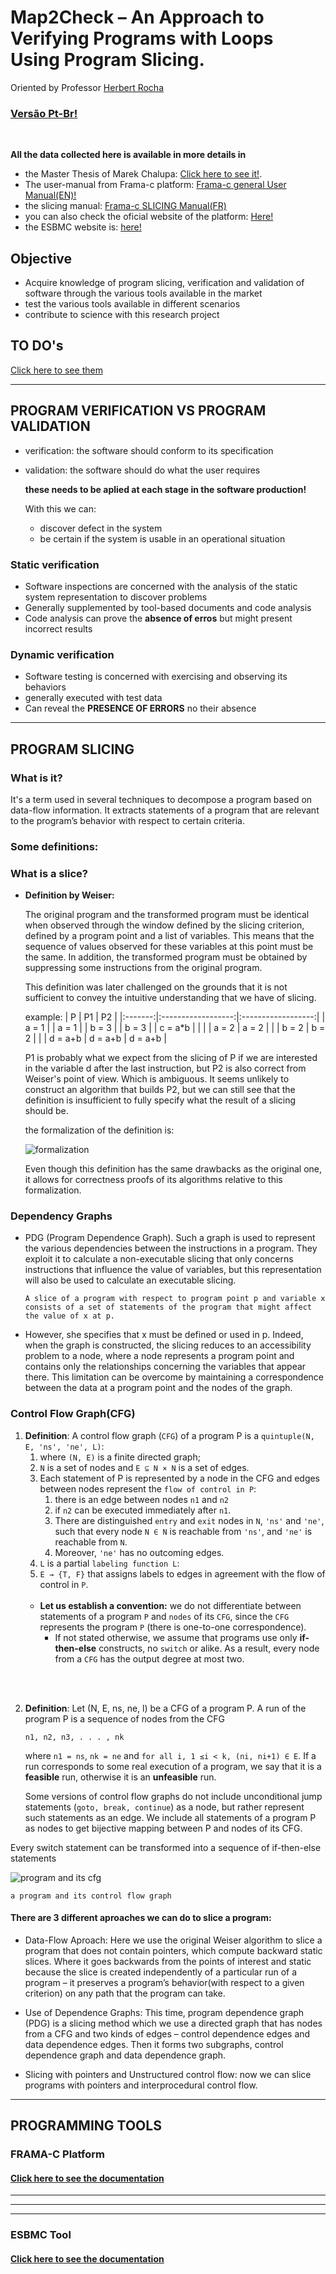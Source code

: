 # **Map2Check – An Approach to Verifying Programs with Loops Using Program Slicing.**

Oriented by Professor [Herbert Rocha](https://github.com/hbgit)

### [Versão Pt-Br!](./extras/translations/READMEptbr.md)

<br>

**All the data collected here is available in more details in**

-   the Master Thesis of Marek Chalupa: [Click here to see it!](./materials/thesis_PIBIC.pdf).
-   The user-manual from Frama-c platform: [Frama-c general User Manual(EN)!](./materials/frama-c-user-manual.pdf)
-   the slicing manual: [Frama-c SLICING Manual(FR)](./materials/frama-c-slicing-documentation-french.pdf)
-   you can also check the oficial website of the platform: [Here!](https://frama-c.com/index.html)
-   the ESBMC website is: [here!](http://esbmc.org/)

## **Objective**

-   Acquire knowledge of program slicing, verification and validation of software through the various tools available in the market
-   test the various tools available in different scenarios
-   contribute to science with this research project

## **TO DO's**

[Click here to see them](./TODO.md)

---

## **PROGRAM VERIFICATION VS PROGRAM VALIDATION**

-   verification: the software should conform to its specification
-   validation: the software should do what the user requires

    **these needs to be aplied at each stage in the software production!**

    With this we can:

    -   discover defect in the system
    -   be certain if the system is usable in an operational situation

### **Static verification**

-   Software inspections are concerned with the analysis of the static system representation to discover problems
-   Generally supplemented by tool-based documents and code analysis
-   Code analysis can prove the **absence of erros** but might present incorrect results

### **Dynamic verification**

-   Software testing is concerned with exercising and observing its behaviors
-   generally executed with test data
-   Can reveal the **PRESENCE OF ERRORS** no their absence

---

## **PROGRAM SLICING**

### **What is it?**

It's a term used in several techniques to decompose a program based on data-flow information. It extracts statements of a program that are relevant to the program’s behavior with respect to certain criteria.

### **Some definitions:**

### **What is a slice?**

-   **Definition by Weiser:**

    The original program and the transformed program must be identical when observed through the window defined by the slicing criterion, defined by a program point and a list of variables. This means that the sequence of values observed for these variables at this point must be the same. In addition, the transformed program must be obtained by suppressing some instructions from the original program.

    This definition was later challenged on the grounds that it is not sufficient to convey the intuitive understanding that we have of slicing.

    example:
    | P | P1 | P2 |
    |:-------:|:------------------:|:------------------:|
    | a = 1 | | a = 1 |
    | b = 3 | | b = 3 |
    | c = a\*b | | |
    | a = 2 | a = 2 | |
    | b = 2 | b = 2 | |
    | d = a+b | d = a+b | d = a+b |

    P1 is probably what we expect from the slicing of P if we are interested in the variable d after the last instruction, but P2 is also correct from Weiser's point of view. Which is ambiguous. It seems unlikely to construct an algorithm that builds P2, but we can still see that the definition is insufficient to fully specify what the result of a slicing should be.

    the formalization of the definition is:

    ![formalization](materials/imgs/formalization_of_slice.png)

    Even though this definition has the same drawbacks as the original one, it allows for correctness proofs of its algorithms relative to this formalization.

### **Dependency Graphs**

-   PDG (Program Dependence Graph). Such a graph is used to represent the various dependencies between the instructions in a program. They exploit it to calculate a non-executable slicing that only concerns instructions that influence the value of variables, but this representation will also be used to calculate an executable slicing.

    ```
    A slice of a program with respect to program point p and variable x consists of a set of statements of the program that might affect the value of x at p.
    ```

-   However, she specifies that x must be defined or used in p. Indeed, when the graph is constructed, the slicing reduces to an accessibility problem to a node, where a node represents a program point and contains only the relationships concerning the variables that appear there. This limitation can be overcome by maintaining a correspondence between the data at a program point and the nodes of the graph.

### **Control Flow Graph(CFG)**

1. **Definition**: A control flow graph (`CFG`) of a program P is a `quintuple(N, E, 'ns', 'ne', L)`:
    1. where `(N, E)` is a finite directed graph;
    2. `N` is a set of nodes and `E ⊆ N × N` is a set of edges.
    3. Each statement of P is represented by a node in the CFG and edges between nodes represent the `flow of control in P`:
        1. there is an edge between nodes `n1` and `n2`
        2. if `n2` can be executed immediately after `n1`.
        3. There are distinguished `entry` and `exit` nodes in `N`, `'ns'` and `'ne'`, such that every node `N ∈ N` is reachable from `'ns'`, and `'ne'` is reachable from `N`.
        4. Moreover, `'ne'` has no outcoming edges.
    4. `L` is a partial `labeling function L`:
    5. `E → {T, F}` that assigns labels to edges in agreement with the flow of control in `P`. <br><br>
    - **Let us establish a convention:** we do not differentiate between statements of a program `P` and `nodes` of its `CFG`, since the `CFG` represents the program `P` (there is one-to-one correspondence).
        - If not stated otherwise, we assume that programs use only **if-then-else** constructs, no `switch` or alike. As a result, every node from a `CFG` has the output degree at most two.

<br>
<br>

2.  **Definition**: Let (N, E, ns, ne, l) be a CFG of a program P. A run of the program P is a sequence of nodes from the CFG

        n1, n2, n3, . . . , nk

    where `n1 = ns`, `nk = ne` and `for all i, 1 ≤i < k, (ni, ni+1) ∈ E`. If a run corresponds to some real execution of a program, we say that it is a **feasible** run, otherwise it is an **unfeasible** run.

    Some versions of control flow graphs do not include unconditional jump statements (`goto, break, continue`) as a node, but rather represent such statements as an edge. We include all statements of a program P as nodes to get bijective mapping between P and nodes of its CFG.

Every switch statement can be transformed into a sequence of if-then-else statements

![program and its cfg](materials/imgs/cfg_example.png)

    a program and its control flow graph

#### **There are 3 different aproaches we can do to slice a program:**

-   Data-Flow Aproach: Here we use the original Weiser algorithm to slice a program that does not contain pointers, which compute backward static slices. Where it goes backwards from the points of interest and static because the slice is created independently of a particular run of a program – it preserves a program’s behavior(with respect to a given criterion) on any path that the program can take.

-   Use of Dependence Graphs: This time, program dependence graph (PDG) is a slicing method which we use a directed graph that has nodes from a CFG and two kinds of edges – control dependence edges and data dependence edges. Then it forms two subgraphs, control dependence graph and data dependence graph.

-   Slicing with pointers and Unstructured control flow: now we can slice programs with pointers and interprocedural control flow.

---

## **PROGRAMMING TOOLS**

### **FRAMA-C Platform**

#### [Click here to see the documentation](./extras/frama-c/FramacTool.md)

---

---

---

### **ESBMC Tool**

#### [Click here to see the documentation](./extras/esbmc/esbmcTool.md)
